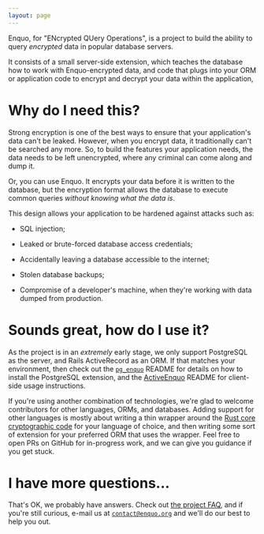```yaml
---
layout: page
---
```

Enquo, for "ENcrypted QUery Operations", is a project to build the ability to query *encrypted* data in popular database servers.

It consists of a small server-side extension, which teaches the database how to work with Enquo-encrypted data, and code that plugs into your ORM or application code to encrypt and decrypt your data within the application,

# Why do I need this?

Strong encryption is one of the best ways to ensure that your application's data can't be leaked.
However, when you encrypt data, it traditionally can't be searched any more.
So, to build the features your application needs, the data needs to be left unencrypted, where any criminal can come along and dump it.

Or, you can use Enquo.
It encrypts your data before it is written to the database, but the encryption format allows the database to execute common queries *without knowing what the data is*.

This design allows your application to be hardened against attacks such as:

* SQL injection;

* Leaked or brute-forced database access credentials;

* Accidentally leaving a database accessible to the internet;

* Stolen database backups;

* Compromise of a developer's machine, when they're working with data dumped from production.


# Sounds great, how do I use it?

As the project is in an *extremely* early stage, we only support PostgreSQL as the server, and Rails ActiveRecord as an ORM.
If that matches your environment, then check out the [`pg_enquo`](https://github.com/enquo/pg_enquo) README for details on how to install the PostgreSQL extension,
and the [ActiveEnquo](https://github.com/enquo/active_enquo) README for client-side usage instructions.

If you're using another combination of technologies, we're glad to welcome contributors for other languages, ORMs, and databases.
Adding support for other languages is mostly about writing a thin wrapper around the [Rust core cryptographic code](https://github.com/enquo/enquo-core) for your language of choice,
and then writing some sort of extension for your preferred ORM that uses the wrapper.
Feel free to open PRs on GitHub for in-progress work, and we can give you guidance if you get stuck.


# I have more questions...

That's OK, we probably have answers.
Check out [the project FAQ](/faq), and if you're still curious, e-mail us at [`contact@enquo.org`](mailto:contact@enquo.org) and we'll do our best to help you out.

